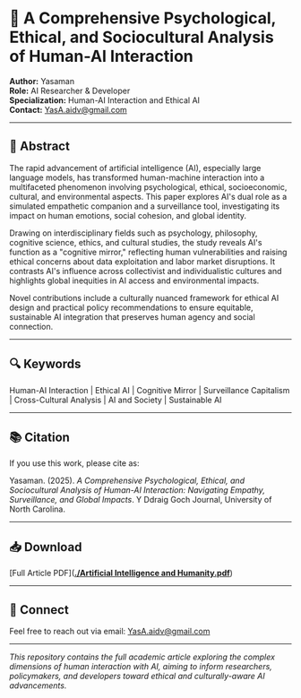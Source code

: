 

# 🧠 A Comprehensive Psychological, Ethical, and Sociocultural Analysis of Human-AI Interaction

**Author:** Yasaman  
**Role:** AI Researcher & Developer  
**Specialization:** Human-AI Interaction and Ethical AI  
**Contact:** YasA.aidv@gmail.com  

---

## 📄 Abstract

The rapid advancement of artificial intelligence (AI), especially large language models, has transformed human-machine interaction into a multifaceted phenomenon involving psychological, ethical, socioeconomic, cultural, and environmental aspects. This paper explores AI's dual role as a simulated empathetic companion and a surveillance tool, investigating its impact on human emotions, social cohesion, and global identity.

Drawing on interdisciplinary fields such as psychology, philosophy, cognitive science, ethics, and cultural studies, the study reveals AI's function as a "cognitive mirror," reflecting human vulnerabilities and raising ethical concerns about data exploitation and labor market disruptions. It contrasts AI's influence across collectivist and individualistic cultures and highlights global inequities in AI access and environmental impacts.

Novel contributions include a culturally nuanced framework for ethical AI design and practical policy recommendations to ensure equitable, sustainable AI integration that preserves human agency and social connection.

---

## 🔍 Keywords

Human-AI Interaction | Ethical AI | Cognitive Mirror | Surveillance Capitalism | Cross-Cultural Analysis | AI and Society | Sustainable AI  

---

## 📚 Citation

If you use this work, please cite as:

Yasaman. (2025). *A Comprehensive Psychological, Ethical, and Sociocultural Analysis of Human-AI Interaction: Navigating Empathy, Surveillance, and Global Impacts*. Y Ddraig Goch Journal, University of North Carolina.

---

## 📥 Download

[Full Article PDF]([**./Artificial Intelligence and Humanity.pdf**](https://github.com/Ycmmn/AI-and-Humanity-Article/blob/main/Artificial%20Intelligence%20and%20Humanity.pdf))  <!-- Update the filename accordingly -->

---

## 🤝 Connect

Feel free to reach out via email: [YasA.aidv@gmail.com](mailto:YasA.aidv@gmail.com)

---

*This repository contains the full academic article exploring the complex dimensions of human interaction with AI, aiming to inform researchers, policymakers, and developers toward ethical and culturally-aware AI advancements.*

```


